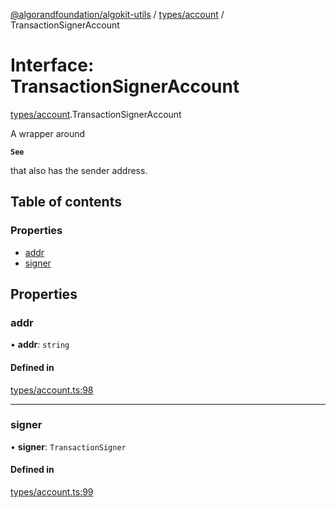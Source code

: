 [@algorandfoundation/algokit-utils](../README.md) / [types/account](../modules/types_account.md) / TransactionSignerAccount

# Interface: TransactionSignerAccount

[types/account](../modules/types_account.md).TransactionSignerAccount

A wrapper around

**`See`**

that also has the sender address.

## Table of contents

### Properties

- [addr](types_account.TransactionSignerAccount.md#addr)
- [signer](types_account.TransactionSignerAccount.md#signer)

## Properties

### addr

• **addr**: `string`

#### Defined in

[types/account.ts:98](https://github.com/algorandfoundation/algokit-utils-ts/blob/main/src/types/account.ts#L98)

___

### signer

• **signer**: `TransactionSigner`

#### Defined in

[types/account.ts:99](https://github.com/algorandfoundation/algokit-utils-ts/blob/main/src/types/account.ts#L99)
